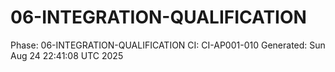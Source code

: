 # 06-INTEGRATION-QUALIFICATION
Phase: 06-INTEGRATION-QUALIFICATION
CI: CI-AP001-010
Generated: Sun Aug 24 22:41:08 UTC 2025
